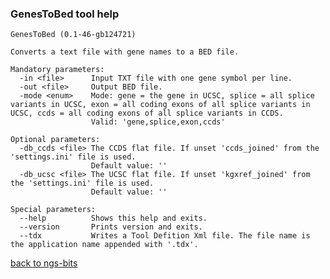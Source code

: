 ### GenesToBed tool help
	GenesToBed (0.1-46-gb124721)
	
	Converts a text file with gene names to a BED file.
	
	Mandatory parameters:
	  -in <file>      Input TXT file with one gene symbol per line.
	  -out <file>     Output BED file.
	  -mode <enum>    Mode: gene = the gene in UCSC, splice = all splice variants in UCSC, exon = all coding exons of all splice variants in UCSC, ccds = all coding exons of all splice variants in CCDS.
	                  Valid: 'gene,splice,exon,ccds'
	
	Optional parameters:
	  -db_ccds <file> The CCDS flat file. If unset 'ccds_joined' from the 'settings.ini' file is used.
	                  Default value: ''
	  -db_ucsc <file> The UCSC flat file. If unset 'kgxref_joined' from the 'settings.ini' file is used.
	                  Default value: ''
	
	Special parameters:
	  --help          Shows this help and exits.
	  --version       Prints version and exits.
	  --tdx           Writes a Tool Defition Xml file. The file name is the application name appended with '.tdx'.
	
[back to ngs-bits](https://github.com/marc-sturm/ngs-bits)